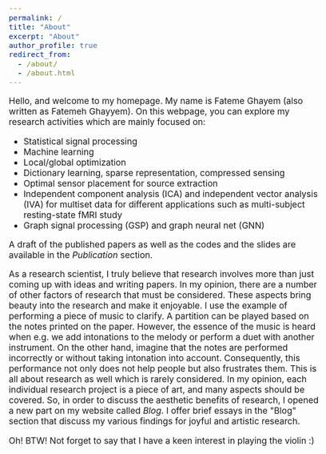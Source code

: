 ```yaml
---
permalink: /
title: "About"
excerpt: "About"
author_profile: true
redirect_from: 
  - /about/
  - /about.html
---
```


<!-- > “Shoot for the moon. Even if you miss, you'll land among the stars.” —Norman Vincent Peale -->

<style type="text/css"> body{ font-size: 13pt; } </style>

Hello, and welcome to my homepage.
My name is Fateme Ghayem (also written as Fatemeh Ghayyem).
On this webpage, you can explore my research activities which are mainly focused on:
* Statistical signal processing 
* Machine learning
* Local/global optimization
* Dictionary learning, sparse representation, compressed sensing
* Optimal sensor placement for source extraction
* Independent component analysis (ICA) and independent vector analysis (IVA) for multiset data for different applications such as multi-subject resting-state fMRI study
* Graph signal processing (GSP) and graph neural net (GNN)

A draft of the published papers as well as the codes and the slides are available in the *Publication* section.

As a research scientist, I truly believe that research involves more than just coming up with ideas and writing papers. In my opinion, there are a number of other factors of research that must be considered. These aspects bring beauty into the research and make it enjoyable.
I use the example of performing a piece of music to clarify. A partition can be played based on the notes printed on the paper. However, the essence of the music is heard when e.g. we add intonations to the melody or perform a duet with another instrument. On the other hand, imagine that the notes are performed incorrectly or without taking intonation into account. Consequently, this performance not only does not help people but also frustrates them.
This is all about research as well which is rarely considered. In my opinion, each individual research project is a piece of art, and many aspects should be covered.
So, in order to discuss the aesthetic benefits of research, I opened a new part on my website called *Blog*.
I offer brief essays in the "Blog" section that discuss my various findings for joyful and artistic research.

Oh! BTW! Not forget to say that I have a keen interest in playing the violin :)
